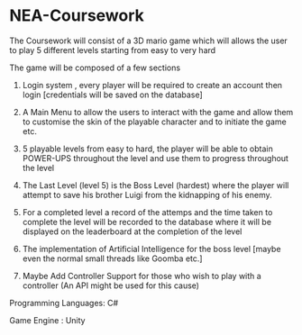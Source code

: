 # NEA-Coursework

The Coursework will consist of a 3D mario game which will allows the user to play 5 different levels starting from easy to very hard 

The game will be composed of a few sections 

1) Login system , every player will be required to create an account then login [credentials will be saved on the database]

2) A Main Menu to allow the users to interact with the game and allow them to customise the skin of the playable character and to initiate the game etc.

3) 5 playable levels from easy to hard, the player will be able to obtain POWER-UPS throughout the level and use them to progress throughout the level

4) The Last Level (level 5) is the Boss Level (hardest) where the player will attempt to save his brother Luigi from the kidnapping of his enemy.

5) For a completed level a record of the attemps and the time taken to complete the level will be recorded to the database where it will be displayed on the leaderboard at the completion of the level 

6) The implementation of Artificial Intelligence for the boss level [maybe even the normal small threads like Goomba etc.]

7) Maybe Add Controller Support for those who wish to play with a controller (An API might be used for this cause)


Programming Languages: C#

Game Engine : Unity

